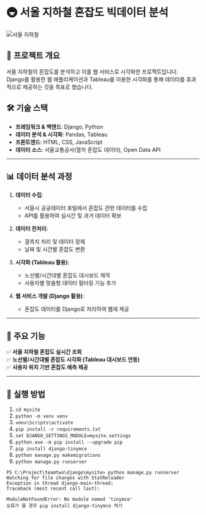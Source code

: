# 🚇 서울 지하철 혼잡도 빅데이터 분석  

![서울 지하철](https://upload.wikimedia.org/wikipedia/commons/thumb/e/e9/Seoul_Subway_Lines.svg/800px-Seoul_Subway_Lines.svg.png)  

## 📌 프로젝트 개요  
서울 지하철의 혼잡도를 분석하고 이를 웹 서비스로 시각화한 프로젝트입니다.  
Django를 활용한 웹 애플리케이션과 Tableau를 이용한 시각화를 통해 데이터를 효과적으로 제공하는 것을 목표로 했습니다.  

## 🛠 기술 스택  
- **프레임워크 & 백엔드**: Django, Python  
- **데이터 분석 & 시각화**: Pandas, Tableau  
- **프론트엔드**: HTML, CSS, JavaScript  
- **데이터 소스**: 서울교통공사(열차 혼잡도 데이터), Open Data API  

---

## 📊 데이터 분석 과정  
1. **데이터 수집**:  
   - 서울시 공공데이터 포털에서 혼잡도 관련 데이터를 수집  
   - API를 활용하여 실시간 및 과거 데이터 확보  

2. **데이터 전처리**:  
   - 결측치 처리 및 데이터 정제  
   - 날짜 및 시간별 혼잡도 변환  

3. **시각화 (Tableau 활용)**:  
   - 노선별/시간대별 혼잡도 대시보드 제작  
   - 사용자별 맞춤형 데이터 필터링 기능 추가  

4. **웹 서비스 개발 (Django 활용)**:  
   - 혼잡도 데이터를 Django로 처리하여 웹에 제공  
  
---

## 🎥 주요 기능  
✅ **서울 지하철 혼잡도 실시간 조회**  
✅ **노선별/시간대별 혼잡도 시각화 (Tableau 대시보드 연동)**  
✅ **사용자 위치 기반 혼잡도 예측 제공**  


---

## 🔧 실행 방법  

1. `cd mysite`
2. `python -m venv venv`
3. `venv\Scripts\activate`
4. `pip install -r requirements.txt`
5. `set DJANGO_SETTINGS_MODULE=mysite.settings`
6. `python.exe -m pip install --upgrade pip`
7. `pip install django-tinymce`
8. `python manage.py makemigrations`
9. `python manage.py runserver`


``` PS C:\Project\teamtwo\django> cd mysite
PS C:\Project\teamtwo\django\mysite> python manage.py runserver
Watching for file changes with StatReloader
Exception in thread django-main-thread:
Traceback (most recent call last):

ModuleNotFoundError: No module named 'tinymce'
오류가 뜰 경우 pip install django-tinymce 적기
